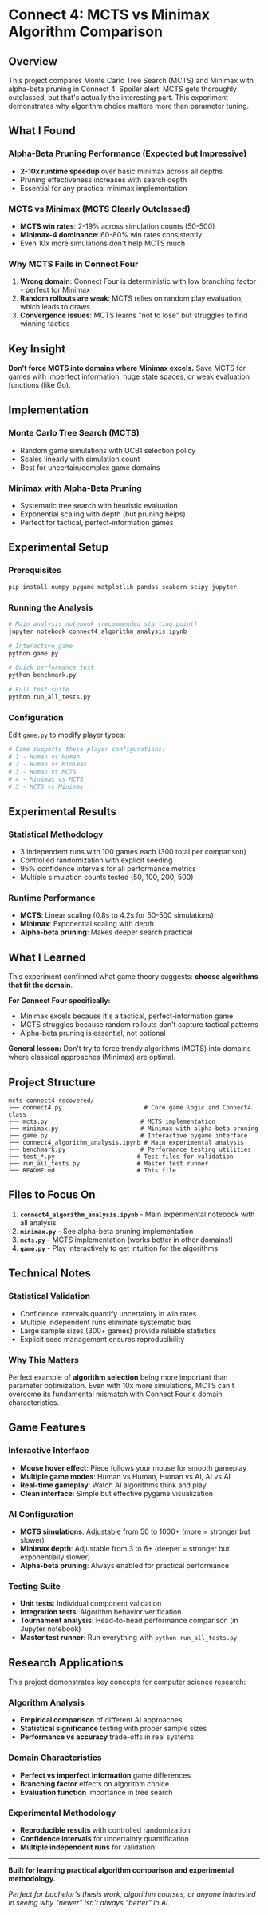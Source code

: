 # Connect 4: MCTS vs Minimax Algorithm Comparison

## Overview

This project compares Monte Carlo Tree Search (MCTS) and Minimax with alpha-beta pruning in Connect 4. Spoiler alert: MCTS gets thoroughly outclassed, but that's actually the interesting part. This experiment demonstrates why algorithm choice matters more than parameter tuning.

## What I Found

### Alpha-Beta Pruning Performance (Expected but Impressive)
- **2-10x runtime speedup** over basic minimax across all depths
- Pruning effectiveness increases with search depth
- Essential for any practical minimax implementation

### MCTS vs Minimax (MCTS Clearly Outclassed)
- **MCTS win rates**: 2-19% across simulation counts (50-500)
- **Minimax-4 dominance**: 60-80% win rates consistently
- Even 10x more simulations don't help MCTS much

### Why MCTS Fails in Connect Four
1. **Wrong domain**: Connect Four is deterministic with low branching factor - perfect for Minimax
2. **Random rollouts are weak**: MCTS relies on random play evaluation, which leads to draws
3. **Convergence issues**: MCTS learns "not to lose" but struggles to find winning tactics

## Key Insight
**Don't force MCTS into domains where Minimax excels.** Save MCTS for games with imperfect information, huge state spaces, or weak evaluation functions (like Go).

## Implementation

### Monte Carlo Tree Search (MCTS)
- Random game simulations with UCB1 selection policy
- Scales linearly with simulation count
- Best for uncertain/complex game domains

### Minimax with Alpha-Beta Pruning  
- Systematic tree search with heuristic evaluation
- Exponential scaling with depth (but pruning helps)
- Perfect for tactical, perfect-information games

## Experimental Setup

### Prerequisites
```bash
pip install numpy pygame matplotlib pandas seaborn scipy jupyter
```

### Running the Analysis
```bash
# Main analysis notebook (recommended starting point)
jupyter notebook connect4_algorithm_analysis.ipynb

# Interactive game
python game.py

# Quick performance test
python benchmark.py

# Full test suite
python run_all_tests.py
```

### Configuration
Edit `game.py` to modify player types:
```python
# Game supports these player configurations:
# 1 - Human vs Human
# 2 - Human vs Minimax  
# 3 - Human vs MCTS
# 4 - Minimax vs MCTS
# 5 - MCTS vs Minimax
```

## Experimental Results

### Statistical Methodology
- 3 independent runs with 100 games each (300 total per comparison)
- Controlled randomization with explicit seeding
- 95% confidence intervals for all performance metrics
- Multiple simulation counts tested (50, 100, 200, 500)

### Runtime Performance
- **MCTS**: Linear scaling (0.8s to 4.2s for 50-500 simulations)
- **Minimax**: Exponential scaling with depth
- **Alpha-beta pruning**: Makes deeper search practical

## What I Learned

This experiment confirmed what game theory suggests: **choose algorithms that fit the domain**. 

**For Connect Four specifically:**
- Minimax excels because it's a tactical, perfect-information game
- MCTS struggles because random rollouts don't capture tactical patterns
- Alpha-beta pruning is essential, not optional

**General lesson:**
Don't try to force trendy algorithms (MCTS) into domains where classical approaches (Minimax) are optimal.

## Project Structure

```
mcts-connect4-recovered/
├── connect4.py                       # Core game logic and Connect4 class
├── mcts.py                          # MCTS implementation  
├── minimax.py                       # Minimax with alpha-beta pruning
├── game.py                          # Interactive pygame interface
├── connect4_algorithm_analysis.ipynb # Main experimental analysis
├── benchmark.py                     # Performance testing utilities
├── test_*.py                       # Test files for validation
├── run_all_tests.py                # Master test runner
└── README.md                       # This file
```

## Files to Focus On

1. **`connect4_algorithm_analysis.ipynb`** - Main experimental notebook with all analysis
2. **`minimax.py`** - See alpha-beta pruning implementation
3. **`mcts.py`** - MCTS implementation (works better in other domains!)
4. **`game.py`** - Play interactively to get intuition for the algorithms

## Technical Notes

### Statistical Validation
- Confidence intervals quantify uncertainty in win rates
- Multiple independent runs eliminate systematic bias  
- Large sample sizes (300+ games) provide reliable statistics
- Explicit seed management ensures reproducibility

### Why This Matters
Perfect example of **algorithm selection** being more important than parameter optimization. Even with 10x more simulations, MCTS can't overcome its fundamental mismatch with Connect Four's domain characteristics.

## Game Features

### Interactive Interface
- **Mouse hover effect**: Piece follows your mouse for smooth gameplay
- **Multiple game modes**: Human vs Human, Human vs AI, AI vs AI
- **Real-time gameplay**: Watch AI algorithms think and play
- **Clean interface**: Simple but effective pygame visualization

### AI Configuration
- **MCTS simulations**: Adjustable from 50 to 1000+ (more = stronger but slower)
- **Minimax depth**: Adjustable from 3 to 6+ (deeper = stronger but exponentially slower)
- **Alpha-beta pruning**: Always enabled for practical performance

### Testing Suite
- **Unit tests**: Individual component validation
- **Integration tests**: Algorithm behavior verification
- **Tournament analysis**: Head-to-head performance comparison (in Jupyter notebook)
- **Master test runner**: Run everything with `python run_all_tests.py`

## Research Applications

This project demonstrates key concepts for computer science research:

### Algorithm Analysis
- **Empirical comparison** of different AI approaches
- **Statistical significance** testing with proper sample sizes
- **Performance vs accuracy** trade-offs in real systems

### Domain Characteristics
- **Perfect vs imperfect information** game differences
- **Branching factor** effects on algorithm choice
- **Evaluation function** importance in tree search

### Experimental Methodology
- **Reproducible results** with controlled randomization
- **Confidence intervals** for uncertainty quantification
- **Multiple independent runs** for validation

---

**Built for learning practical algorithm comparison and experimental methodology.**

*Perfect for bachelor's thesis work, algorithm courses, or anyone interested in seeing why "newer" isn't always "better" in AI.*
